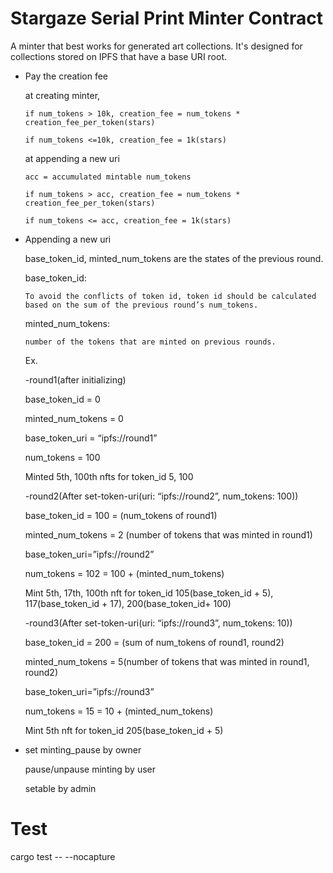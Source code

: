 # Stargaze Serial Print Minter Contract

A minter that best works for generated art collections. It's designed for collections stored on IPFS that have a base URI root.

- Pay the creation fee 

  at creating minter, 

      if num_tokens > 10k, creation_fee = num_tokens * creation_fee_per_token(stars)

      if num_tokens <=10k, creation_fee = 1k(stars)

  at appending a new uri

      acc = accumulated mintable num_tokens

      if num_tokens > acc, creation_fee = num_tokens * creation_fee_per_token(stars)

      if num_tokens <= acc, creation_fee = 1k(stars)

- Appending a new uri 

    base_token_id, minted_num_tokens are the states of the previous round.

    base_token_id:  
    
      To avoid the conflicts of token id, token id should be calculated
      based on the sum of the previous round’s num_tokens.
    
    minted_num_tokens:  
    
      number of the tokens that are minted on previous rounds.
      


    Ex.
    
    -round1(after initializing)
    
    base_token_id = 0
    
    minted_num_tokens = 0

    base_token_uri = “ipfs://round1”
    
    num_tokens = 100
    
    Minted 5th, 100th nfts for token_id 5, 100


    -round2(After set-token-uri(uri: “ipfs://round2”, num_tokens: 100))
    
    base_token_id = 100 = (num_tokens of round1)
    
    minted_num_tokens = 2 (number of tokens that was minted in round1)

    base_token_uri=”ipfs://round2”
    
    num_tokens = 102 = 100 + (minted_num_tokens)
    
    Mint 5th, 17th, 100th nft for token_id 105(base_token_id + 5), 117(base_token_id + 17), 200(base_token_id+ 100)


    -round3(After set-token-uri(uri: “ipfs://round3”, num_tokens: 10))
    
    base_token_id = 200 = (sum of num_tokens of round1, round2)
    
    minted_num_tokens = 5(number of tokens that was minted in round1, round2)


    base_token_uri=”ipfs://round3”
    
    num_tokens = 15 = 10 + (minted_num_tokens)
    
    Mint 5th nft for token_id 205(base_token_id + 5)
    
 - set minting_pause by owner
    
    pause/unpause minting by user

    setable by admin
      
# Test
cargo test -- --nocapture
